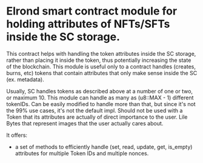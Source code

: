 # Elrond smart contract module for holding attributes of NFTs/SFTs inside the SC storage.

This contract helps with handling the token attributes inside the SC storage, rather than placing it inside the token, thus potentially increasing the state of the blockchain.
This module is useful only to a contract handles (creates, burns, etc) tokens that contain attributes that only make sense inside the SC (ex. metadata).

Usually, SC handles tokens as described above at a number of one or two, or maximum 10. This module can handle as many as (u8::MAX - 1) different tokenIDs. Can be easily modified to handle more than that, but since it's not the 99% use cases, it's not the default impl.
Should not be used with a Token that its attributes are actually of direct importance to the user. Lile Bytes that represent images that the user actually cares about.

It offers:
* a set of methods to efficiently handle (set, read, update, get, is_empty) attributes for multiple Token IDs and multiple nonces.
